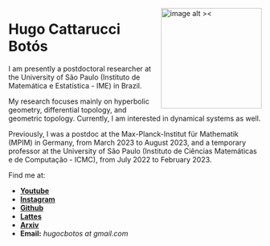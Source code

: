 <p><img src="https://raw.githubusercontent.com/Poohnilista/Poohnilista.github.io/master/Images/pooh.jpg" alt="image alt ><" width="200" height="200" style="float:right"></p>
<h1 id="hugo-cattarucci-botós">Hugo Cattarucci Botós</h1>
<p>I am presently a postdoctoral researcher at the University of São Paulo (Instituto de Matemática e Estatística - IME) in Brazil. 

My research focuses mainly on hyperbolic geometry, differential topology, and geometric topology. Currently, I am interested in dynamical systems as well.</p>

Previously, I was a postdoc at the Max-Planck-Institut für Mathematik (MPIM) in Germany, from March 2023 to August 2023, and a temporary professor at the University of São Paulo (Instituto de Ciências Matemáticas e de Computação - ICMC), from July 2022 to February 2023.




Find me at:

- [**Youtube**](https://www.youtube.com/channel/UCgYEmF0Qchq9iYZnJC_bIOA)
- [**Instagram**](https://www.instagram.com/poohnilista/)
- [**Github**](https://github.com/HugoCBotos)
- [**Lattes**](http://lattes.cnpq.br/3180578353518979)
- [**Arxiv**](https://arxiv.org/search/math?searchtype=author&query=Bot%C3%B3s,+H+C)
- **Email:** *hugocbotos at gmail.com*





